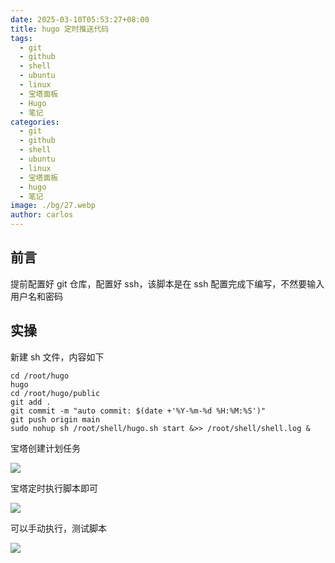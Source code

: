 ```yaml
---
date: 2025-03-10T05:53:27+08:00
title: hugo 定时推送代码
tags:
  - git
  - github
  - shell
  - ubuntu
  - linux
  - 宝塔面板
  - Hugo
  - 笔记
categories:
  - git
  - github
  - shell
  - ubuntu
  - linux
  - 宝塔面板
  - hugo
  - 笔记
image: ./bg/27.webp
author: carlos
---
```


## 前言

提前配置好 git 仓库，配置好 ssh，该脚本是在 ssh 配置完成下编写，不然要输入用户名和密码

## 实操

新建 sh 文件，内容如下

```shell
cd /root/hugo
hugo
cd /root/hugo/public
git add .
git commit -m "auto commit: $(date +'%Y-%m-%d %H:%M:%S')"
git push origin main
sudo nohup sh /root/shell/hugo.sh start &>> /root/shell/shell.log &
```

宝塔创建计划任务

![](../00-assets/Pasted%20image%2020250310054915.png)

宝塔定时执行脚本即可

![](../00-assets/Pasted%20image%2020250310055150.png)

可以手动执行，测试脚本

![](../00-assets/Pasted%20image%2020250310055256.png)



